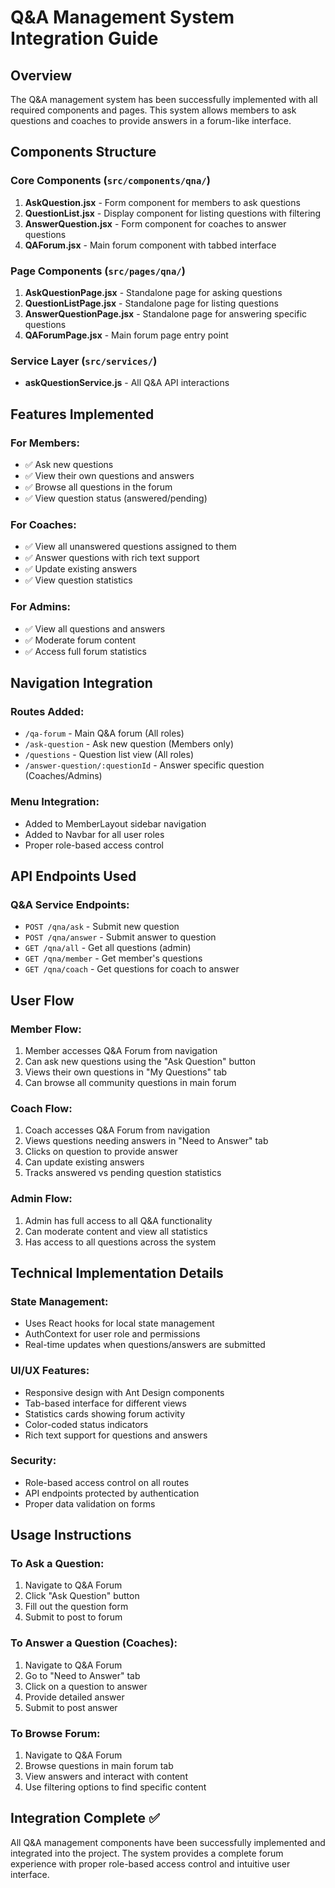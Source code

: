 # Q&A Management System Integration Guide

## Overview
The Q&A management system has been successfully implemented with all required components and pages. This system allows members to ask questions and coaches to provide answers in a forum-like interface.

## Components Structure

### Core Components (`src/components/qna/`)
1. **AskQuestion.jsx** - Form component for members to ask questions
2. **QuestionList.jsx** - Display component for listing questions with filtering
3. **AnswerQuestion.jsx** - Form component for coaches to answer questions  
4. **QAForum.jsx** - Main forum component with tabbed interface

### Page Components (`src/pages/qna/`)
1. **AskQuestionPage.jsx** - Standalone page for asking questions
2. **QuestionListPage.jsx** - Standalone page for listing questions
3. **AnswerQuestionPage.jsx** - Standalone page for answering specific questions
4. **QAForumPage.jsx** - Main forum page entry point

### Service Layer (`src/services/`)
- **askQuestionService.js** - All Q&A API interactions

## Features Implemented

### For Members:
- ✅ Ask new questions
- ✅ View their own questions and answers
- ✅ Browse all questions in the forum
- ✅ View question status (answered/pending)

### For Coaches:
- ✅ View all unanswered questions assigned to them
- ✅ Answer questions with rich text support
- ✅ Update existing answers
- ✅ View question statistics

### For Admins:
- ✅ View all questions and answers
- ✅ Moderate forum content
- ✅ Access full forum statistics

## Navigation Integration

### Routes Added:
- `/qa-forum` - Main Q&A forum (All roles)
- `/ask-question` - Ask new question (Members only)
- `/questions` - Question list view (All roles)
- `/answer-question/:questionId` - Answer specific question (Coaches/Admins)

### Menu Integration:
- Added to MemberLayout sidebar navigation
- Added to Navbar for all user roles
- Proper role-based access control

## API Endpoints Used

### Q&A Service Endpoints:
- `POST /qna/ask` - Submit new question
- `POST /qna/answer` - Submit answer to question
- `GET /qna/all` - Get all questions (admin)
- `GET /qna/member` - Get member's questions
- `GET /qna/coach` - Get questions for coach to answer

## User Flow

### Member Flow:
1. Member accesses Q&A Forum from navigation
2. Can ask new questions using the "Ask Question" button
3. Views their own questions in "My Questions" tab
4. Can browse all community questions in main forum

### Coach Flow:
1. Coach accesses Q&A Forum from navigation
2. Views questions needing answers in "Need to Answer" tab
3. Clicks on question to provide answer
4. Can update existing answers
5. Tracks answered vs pending question statistics

### Admin Flow:
1. Admin has full access to all Q&A functionality
2. Can moderate content and view all statistics
3. Has access to all questions across the system

## Technical Implementation Details

### State Management:
- Uses React hooks for local state management
- AuthContext for user role and permissions
- Real-time updates when questions/answers are submitted

### UI/UX Features:
- Responsive design with Ant Design components
- Tab-based interface for different views
- Statistics cards showing forum activity
- Color-coded status indicators
- Rich text support for questions and answers

### Security:
- Role-based access control on all routes
- API endpoints protected by authentication
- Proper data validation on forms

## Usage Instructions

### To Ask a Question:
1. Navigate to Q&A Forum
2. Click "Ask Question" button
3. Fill out the question form
4. Submit to post to forum

### To Answer a Question (Coaches):
1. Navigate to Q&A Forum
2. Go to "Need to Answer" tab
3. Click on a question to answer
4. Provide detailed answer
5. Submit to post answer

### To Browse Forum:
1. Navigate to Q&A Forum
2. Browse questions in main forum tab
3. View answers and interact with content
4. Use filtering options to find specific content

## Integration Complete ✅

All Q&A management components have been successfully implemented and integrated into the project. The system provides a complete forum experience with proper role-based access control and intuitive user interface.
